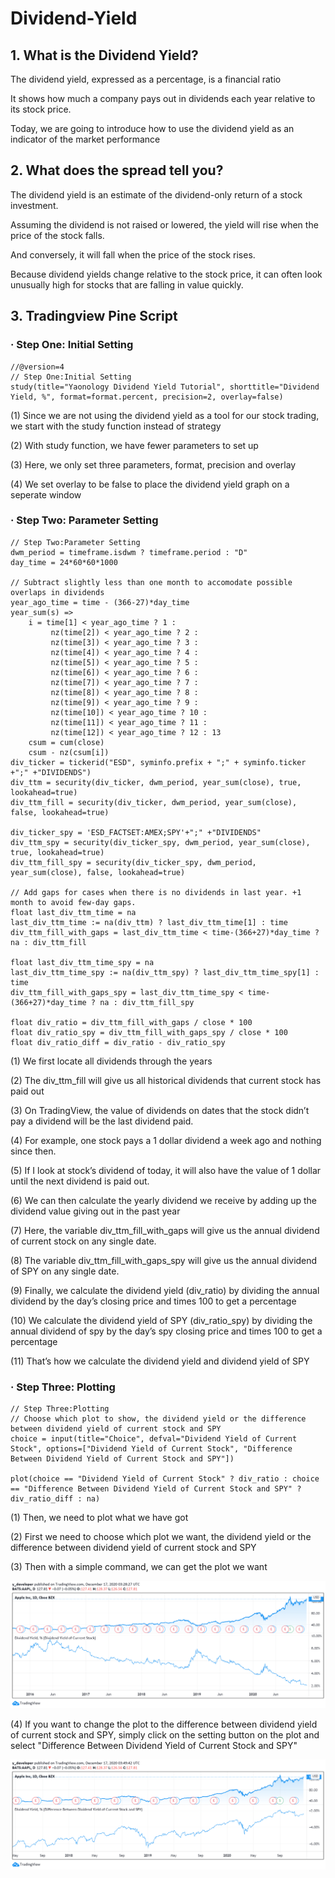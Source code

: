 # Dividend-Yield

## 1. What is the Dividend Yield?

The dividend yield, expressed as a percentage, is a financial ratio 

It shows how much a company pays out in dividends each year relative to its stock price.

Today, we are going to introduce how to use the dividend yield as an indicator of the market performance


## 2. What does the spread tell you?

The dividend yield is an estimate of the dividend-only return of a stock investment. 

Assuming the dividend is not raised or lowered, the yield will rise when the price of the stock falls. 

And conversely, it will fall when the price of the stock rises. 

Because dividend yields change relative to the stock price, it can often look unusually high for stocks that are falling in value quickly.

## 3. Tradingview Pine Script

### · Step One: Initial Setting

```
//@version=4
// Step One:Initial Setting
study(title="Yaonology Dividend Yield Tutorial", shorttitle="Dividend Yield, %", format=format.percent, precision=2, overlay=false)
```
(1) Since we are not using the dividend yield as a tool for our stock trading, we start with the study function instead of strategy

(2) With study function, we have fewer parameters to set up

(3) Here, we only set three parameters, format, precision and overlay

(4) We set overlay to be false to place the dividend yield graph on a seperate window

### · Step Two: Parameter Setting

```
// Step Two:Parameter Setting 
dwm_period = timeframe.isdwm ? timeframe.period : "D"
day_time = 24*60*60*1000

// Subtract slightly less than one month to accomodate possible overlaps in dividends
year_ago_time = time - (366-27)*day_time
year_sum(s) => 
    i = time[1] < year_ago_time ? 1 :
         nz(time[2]) < year_ago_time ? 2 :
         nz(time[3]) < year_ago_time ? 3 :
         nz(time[4]) < year_ago_time ? 4 :
         nz(time[5]) < year_ago_time ? 5 :
         nz(time[6]) < year_ago_time ? 6 :
         nz(time[7]) < year_ago_time ? 7 :
         nz(time[8]) < year_ago_time ? 8 :
         nz(time[9]) < year_ago_time ? 9 :
         nz(time[10]) < year_ago_time ? 10 :
         nz(time[11]) < year_ago_time ? 11 :
         nz(time[12]) < year_ago_time ? 12 : 13
    csum = cum(close)
    csum - nz(csum[i])
div_ticker = tickerid("ESD", syminfo.prefix + ";" + syminfo.ticker +";" +"DIVIDENDS")
div_ttm = security(div_ticker, dwm_period, year_sum(close), true, lookahead=true)
div_ttm_fill = security(div_ticker, dwm_period, year_sum(close), false, lookahead=true)

div_ticker_spy = 'ESD_FACTSET:AMEX;SPY'+";" +"DIVIDENDS"
div_ttm_spy = security(div_ticker_spy, dwm_period, year_sum(close), true, lookahead=true)
div_ttm_fill_spy = security(div_ticker_spy, dwm_period, year_sum(close), false, lookahead=true)

// Add gaps for cases when there is no dividends in last year. +1 month to avoid few-day gaps.
float last_div_ttm_time = na
last_div_ttm_time := na(div_ttm) ? last_div_ttm_time[1] : time
div_ttm_fill_with_gaps = last_div_ttm_time < time-(366+27)*day_time ? na : div_ttm_fill

float last_div_ttm_time_spy = na
last_div_ttm_time_spy := na(div_ttm_spy) ? last_div_ttm_time_spy[1] : time
div_ttm_fill_with_gaps_spy = last_div_ttm_time_spy < time-(366+27)*day_time ? na : div_ttm_fill_spy

float div_ratio = div_ttm_fill_with_gaps / close * 100
float div_ratio_spy = div_ttm_fill_with_gaps_spy / close * 100
float div_ratio_diff = div_ratio - div_ratio_spy
```
(1) We first locate all dividends through the years

(2) The div_ttm_fill will give us all historical dividends that current stock has paid out

(3) On TradingView, the value of dividends on dates that the stock didn’t pay a dividend will be the last dividend paid.

(4) For example, one stock pays a 1 dollar dividend a week ago and nothing since then.

(5) If I look at stock’s dividend of today, it will also have the value of 1 dollar until the next dividend is paid out.

(6) We can then calculate the yearly dividend we receive by adding up the dividend value giving out in the past year

(7) Here, the variable div_ttm_fill_with_gaps will give us the annual dividend of current stock on any single date.

(8) The variable div_ttm_fill_with_gaps_spy will give us the annual dividend of SPY on any single date.

(9) Finally, we calculate the dividend yield (div_ratio) by dividing the annual dividend by the day’s closing price and times 100 to get a percentage

(10) We calculate the dividend yield of SPY (div_ratio_spy) by dividing the annual dividend of spy by the day’s spy closing price and times 100 to get a percentage

(11) That’s how we calculate the dividend yield and dividend yield of SPY

### · Step Three: Plotting

```
// Step Three:Plotting
// Choose which plot to show, the dividend yield or the difference between dividend yield of current stock and SPY
choice = input(title="Choice", defval="Dividend Yield of Current Stock", options=["Dividend Yield of Current Stock", "Difference Between Dividend Yield of Current Stock and SPY"]) 

plot(choice == "Dividend Yield of Current Stock" ? div_ratio : choice == "Difference Between Dividend Yield of Current Stock and SPY" ? div_ratio_diff : na)
```
(1) Then, we need to plot what we have got

(2) First we need to choose which plot we want, the dividend yield or the difference between dividend yield of current stock and SPY

(3) Then with a simple command, we can get the plot we want

![](image/dividend_yield.png)

(4) If you want to change the plot to the difference between dividend yield of current stock and SPY, simply click on the setting button on the plot and select "Difference Between Dividend Yield of Current Stock and SPY"

![](image/dividend_yield_diff.png)

